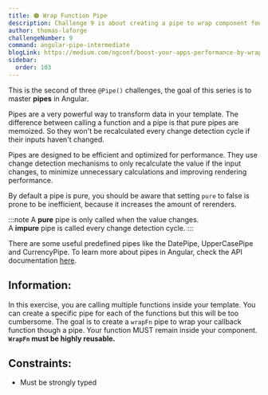 ```yaml
---
title: 🟠 Wrap Function Pipe
description: Challenge 9 is about creating a pipe to wrap component fonctions
author: thomas-laforge
challengeNumber: 9
command: angular-pipe-intermediate
blogLink: https://medium.com/ngconf/boost-your-apps-performance-by-wrapping-your-functions-inside-a-pipe-7e889a901d1d
sidebar:
  order: 103
---
```


This is the second of three `@Pipe()` challenges, the goal of this series is to master **pipes** in Angular.

Pipes are a very powerful way to transform data in your template. The difference between calling a function and a pipe is that pure pipes are memoized. So they won't be recalculated every change detection cycle if their inputs haven't changed.

Pipes are designed to be efficient and optimized for performance. They use change detection mechanisms to only recalculate the value if the input changes, to minimize unnecessary calculations and improving rendering performance.

By default a pipe is pure, you should be aware that setting `pure` to false is prone to be inefficient, because it increases the amount of rerenders.

:::note
A **pure** pipe is only called when the value changes.\
A **impure** pipe is called every change detection cycle.
:::

There are some useful predefined pipes like the DatePipe, UpperCasePipe and CurrencyPipe. To learn more about pipes in Angular, check the API documentation [here](https://angular.io/guide/pipes).

## Information:

In this exercise, you are calling multiple functions inside your template. You can create a specific pipe for each of the functions but this will be too cumbersome.
The goal is to create a `wrapFn` pipe to wrap your callback function though a pipe. Your function MUST remain inside your component. **`WrapFn` must be highly reusable.**

## Constraints:

- Must be strongly typed
